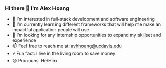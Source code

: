 ### Hi there 👋 I'm Alex Hoang

<!--
**AlexHoangs/AlexHoangs** is a ✨ _special_ ✨ repository because its `README.md` (this file) appears on your GitHub profile.

Here are some ideas to get you started: -->

- 👀 I’m interested in full-stack development and software engineering
- 📖 I’m currently learning different frameworks that will help me make an impactful application people will use
- 🏣 I’m looking for any internship opportunities to expand my skillset and experience
- 📫 Feel free to reach me at: avhhoang@ucdavis.edu
- ⚡ Fun fact: I live in the living room to save money
- 😄 Pronouns: He/Him
